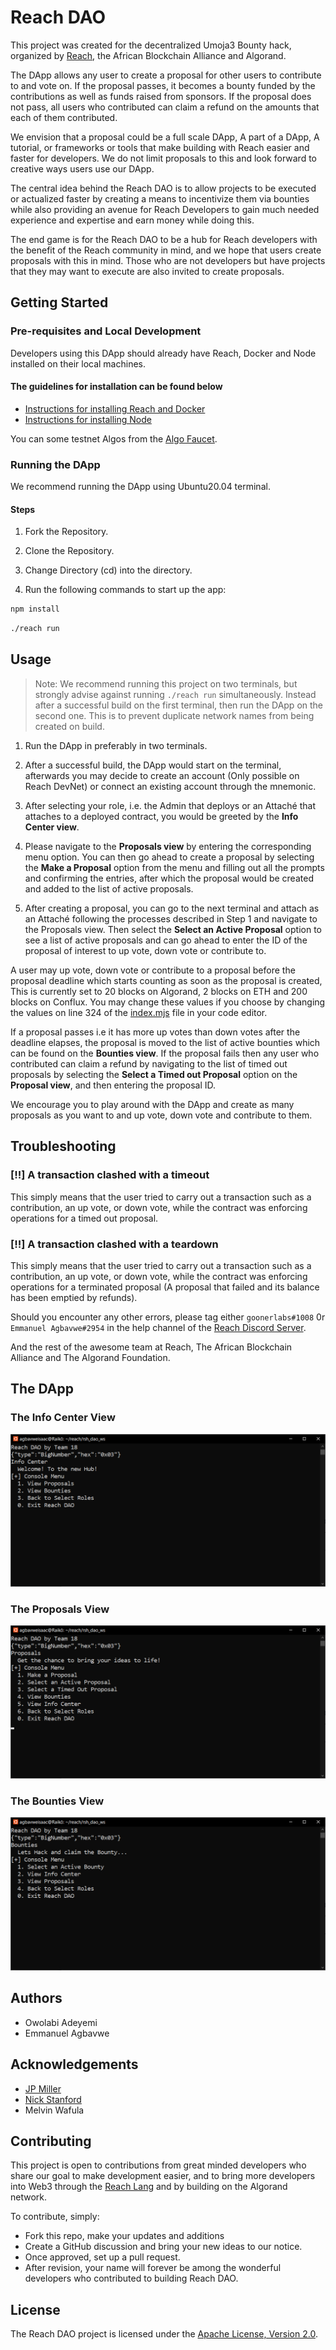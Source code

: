 # Reach DAO

This project was created for the decentralized Umoja3 Bounty hack, organized by [Reach](bit.ly/3GJm5ep), the African Blockchain Alliance and Algorand.

The DApp allows any user to create a proposal for other users to contribute to and vote on. If the proposal passes, it becomes a bounty funded by the contributions as well as funds raised from sponsors. If the proposal does not pass, all users who contributed can claim a refund on the amounts that each of them contributed.  

We envision that a proposal could be a full scale DApp, A part of a DApp, A tutorial, or frameworks or tools that make building with Reach easier and faster for developers. We do not limit proposals to this and look forward to creative ways users use our DApp.  

The central idea behind the Reach DAO is to allow projects to be executed or actualized faster by creating a means to incentivize them via bounties while also providing an avenue for Reach Developers to gain much needed experience and expertise and earn money while doing this.  

The end game is for the Reach DAO to be a hub for Reach developers with the benefit of the Reach community in mind, and we hope that users create proposals with this in mind.
Those who are not developers but have projects that they may want to execute are also invited to create proposals.

## Getting Started

### Pre-requisites and Local Development

Developers using this DApp should already have Reach, Docker and Node installed on their local machines.

#### The guidelines for installation can be found below

- [Instructions for installing Reach and Docker](https://docs.reach.sh/quickstart/#qs-win-install)
- [Instructions for installing Node](https://nodejs.org/en/download/)  

You can some testnet Algos from the [Algo Faucet](https://bank.testnet.algorand.network/).

### Running the DApp

We recommend running the DApp using Ubuntu20.04 terminal.

#### Steps

1. Fork the Repository.

2. Clone the Repository.

3. Change Directory (cd) into the directory.

4. Run the following commands to start up the app:  

```sh
npm install
```

```sh
./reach run
```

## Usage

>Note: We recommend running this project on two terminals, but strongly advise against running `./reach run` simultaneously. Instead after a successful build on the first terminal, then run the DApp on the second one. This is to prevent duplicate network names from being created on build.

1. Run the DApp in preferably in two terminals.

2. After a successful build, the DApp would start on the terminal, afterwards you may decide to create an account (Only possible on Reach DevNet) or connect an existing account through the mnemonic.

3. After selecting your role, i.e. the Admin that deploys or an Attaché that attaches to a deployed contract, you would be greeted by the **Info Center view**.

4. Please navigate to the **Proposals view** by entering the corresponding menu option. You can then go ahead to create a proposal by selecting the **Make a Proposal** option from the menu and  filling out all the prompts and confirming the entries, after which the proposal would be created and added to the list of active proposals.  

5. After creating a proposal, you can go to the next terminal and attach as an Attaché following the processes described in Step 1 and navigate to the Proposals view. Then select the **Select an Active Proposal** option to see a list of active proposals and can go ahead to enter the ID of the proposal of interest to up vote, down vote or contribute to.  

A user may up vote, down vote or contribute to a proposal before the proposal deadline which starts counting as soon as the proposal is created, This is currently set to 20 blocks on Algorand, 2 blocks on ETH and 200 blocks on Conflux. You may change these values if you choose by changing the values on line 324 of the [index.mjs](./index.mjs) file in your code editor.  

If a proposal passes i.e it has more up votes than down votes after the deadline elapses, the proposal is moved to the list of active bounties which can be found on the **Bounties view**. If the proposal fails then any user who contributed can claim a refund by navigating to the list of timed out proposals by selecting the **Select a Timed out Proposal** option on the **Proposal view**, and then entering the proposal ID.  

We encourage you to play around with the DApp and create as many proposals as you want to and up vote, down vote and contribute to them.  

## Troubleshooting

### [‼] A transaction clashed with a timeout

This simply means that the user tried to carry out a transaction such as a contribution, an up vote, or down vote, while the contract was enforcing operations for a timed out proposal.

### [‼] A transaction clashed with a teardown

This simply means that the user tried to carry out a transaction such as a contribution, an up vote, or down vote, while the contract was enforcing operations for a terminated proposal (A proposal that failed and its balance has been emptied by refunds).

Should you encounter any other errors, please tag either `goonerlabs#1008` 0r `Emmanuel Agbavwe#2954` in the help channel of the [Reach Discord Server](bit.ly/3BnPyKd).  

And the rest of the awesome team at Reach, The African Blockchain Alliance and The Algorand Foundation.

## The DApp

### The Info Center View

![InfoCenter](images/InfoCenter.png)

### The Proposals View

![Proposals](images/Proposals.png)

### The Bounties View

![Bounties](images/Bounties.png)

## Authors

- Owolabi Adeyemi
- Emmanuel Agbavwe

## Acknowledgements  

- [JP Miller](https://github.com/TheChronicMonster)
- [Nick Stanford](https://github.com/nstanford5)
- Melvin Wafula  

## Contributing

This project is open to contributions from great minded developers who share our goal to make development easier, and to bring more developers into Web3 through the [Reach Lang](https://github.com/Aro1914/Reach-Lang) and by building on the Algorand network.  

To contribute, simply:

- Fork this repo, make your updates and additions
- Create a GitHub discussion and bring your new ideas to our notice.
- Once approved, set up a pull request.
- After revision, your name will forever be among the wonderful developers who contributed to building Reach DAO.  

## License

The Reach DAO project is licensed under the [Apache License, Version 2.0](./LICENSE).
